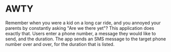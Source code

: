 # AWTY

Remember when you were a kid on a long car ride, and you annoyed your parents by constantly asking "Are we there yet"? 
This application does exactly that. Users enter a phone number, a message they would like to send, and the duration. 
The app sends an SMS message to the target phone number over and over, for the duration that is listed. 
